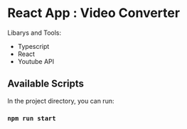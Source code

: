 # React App : Video Converter

Libarys and Tools:
- Typescript
- React
- Youtube API

## Available Scripts 

In the project directory, you can run:

### `npm run start`
